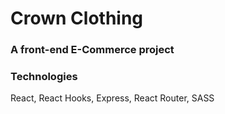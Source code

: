 # Crown Clothing

### A front-end E-Commerce project

### Technologies
React, React Hooks, Express, React Router, SASS